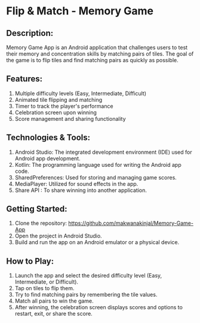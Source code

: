 # Flip &amp; Match - Memory Game

## Description:
Memory Game App is an Android application that challenges users to test their memory and concentration skills by matching pairs of tiles. The goal of the game is to flip tiles and find matching pairs as quickly as possible.

## Features:
1. Multiple difficulty levels (Easy, Intermediate, Difficult)
2. Animated tile flipping and matching
3. Timer to track the player's performance
4. Celebration screen upon winning
5. Score management and sharing functionality

## Technologies & Tools:
1. Android Studio: The integrated development environment (IDE) used for Android app development.
2. Kotlin: The programming language used for writing the Android app code.
3. SharedPreferences: Used for storing and managing game scores.
4. MediaPlayer: Utilized for sound effects in the app.
5. Share API : To share winning into another application.

## Getting Started:
1. Clone the repository: https://github.com/makwanakinjal/Memory-Game-App
2. Open the project in Android Studio.
3. Build and run the app on an Android emulator or a physical device.

## How to Play:
1. Launch the app and select the desired difficulty level (Easy, Intermediate, or Difficult).
2. Tap on tiles to flip them.
3. Try to find matching pairs by remembering the tile values.
4. Match all pairs to win the game.
5. After winning, the celebration screen displays scores and options to restart, exit, or share the score.


